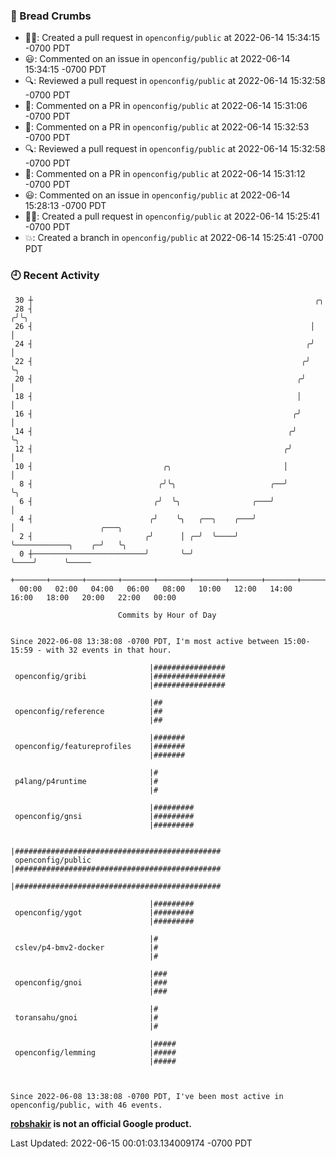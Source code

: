 ### 🍞 Bread Crumbs

 * ✍🏼: Created a pull request in `openconfig/public` at 2022-06-14 15:34:15 -0700 PDT
 * 😃: Commented on an issue in `openconfig/public` at 2022-06-14 15:34:15 -0700 PDT
 * 🔍: Reviewed a pull request in  `openconfig/public` at 2022-06-14 15:32:58 -0700 PDT
 * 💬: Commented on a PR in  `openconfig/public` at 2022-06-14 15:31:06 -0700 PDT
 * 💬: Commented on a PR in  `openconfig/public` at 2022-06-14 15:32:53 -0700 PDT
 * 🔍: Reviewed a pull request in  `openconfig/public` at 2022-06-14 15:32:58 -0700 PDT
 * 💬: Commented on a PR in  `openconfig/public` at 2022-06-14 15:31:12 -0700 PDT
 * 😃: Commented on an issue in `openconfig/public` at 2022-06-14 15:28:13 -0700 PDT
 * ✍🏼: Created a pull request in `openconfig/public` at 2022-06-14 15:25:41 -0700 PDT
 * 💥: Created a branch in `openconfig/public` at 2022-06-14 15:25:41 -0700 PDT

### 🕘 Recent Activity
```
 30 ┼                                                               ╭╮
 28 ┤                                                              ╭╯╰╮
 26 ┤                                                              │  │
 24 ┤                                                             ╭╯  │
 22 ┤                                                            ╭╯   ╰╮
 20 ┤                                                           ╭╯     │
 18 ┤                                                           │      │
 16 ┤                                                          ╭╯      │
 14 ┤                                                         ╭╯       ╰╮
 12 ┤                                                        ╭╯         │
 10 ┤                             ╭╮                         │          │
  8 ┤                            ╭╯╰╮                     ╭──╯          ╰╮
  6 ┤                           ╭╯  ╰╮                ╭───╯              │
  4 ┤                          ╭╯    ╰╮   ╭──╮    ╭───╯                  │                   ╭───╮
  2 ┤                         ╭╯      │ ╭─╯  ╰────╯                      ╰────────────╮    ╭─╯   ╰╮
  0 ┼─────────────────────────╯       ╰─╯                                             ╰────╯      ╰─────
    +───────+───────+───────+───────+───────+───────+───────+───────+───────+───────+───────+───────+────
  00:00   02:00   04:00   06:00   08:00   10:00   12:00   14:00   16:00   18:00   20:00   22:00   00:00   

						Commits by Hour of Day


Since 2022-06-08 13:38:08 -0700 PDT, I'm most active between 15:00-15:59 - with 32 events in that hour.

```



```
                               |################
 openconfig/gribi              |################
                               |################

                               |##
 openconfig/reference          |##
                               |##

                               |#######
 openconfig/featureprofiles    |#######
                               |#######

                               |#
 p4lang/p4runtime              |#
                               |#

                               |#########
 openconfig/gnsi               |#########
                               |#########

                               |##############################################
 openconfig/public             |##############################################
                               |##############################################

                               |#########
 openconfig/ygot               |#########
                               |#########

                               |#
 cslev/p4-bmv2-docker          |#
                               |#

                               |###
 openconfig/gnoi               |###
                               |###

                               |#
 toransahu/gnoi                |#
                               |#

                               |#####
 openconfig/lemming            |#####
                               |#####



Since 2022-06-08 13:38:08 -0700 PDT, I've been most active in openconfig/public, with 46 events.

```
**[robshakir](mailto:robjs@google.com) is not an official Google product.**  


Last Updated: 2022-06-15 00:01:03.134009174 -0700 PDT
